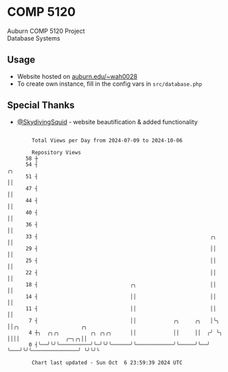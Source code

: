 # COMP 5120
Auburn COMP 5120 Project  
Database Systems

## Usage
- Website hosted on [auburn.edu/~wah0028](https://webhome.auburn.edu/~wah0028/)
- To create own instance, fill in the config vars in `src/database.php`

## Special Thanks
- [@SkydivingSquid](https://github.com/SkydivingSquid) - website beautification & added functionality

```

        Total Views per Day from 2024-07-09 to 2024-10-06

        Repository Views
      58 ┼
      54 ┤                                                               ╭╮
      51 ┤                                                               ││
      47 ┤                                                               ││
      44 ┤                                                               ││
      40 ┤                                                               ││
      36 ┤                                                               ││
      33 ┤                                                        ╭╮     ││
      29 ┤                                                        ││     ││
      25 ┤                                                        ││     ││
      22 ┤                                                        ││     ││
      18 ┤                              ╭╮                        ││     ││
      14 ┤                              ││                        ││     ││
      11 ┤                              ││                        ││     ││
       7 ┤                              ││            ╭╮     ╭╮   │╰╮    ││╭╮                    ╭╮
       4 ┼╮  ╭╮╭╮          ╭╮ ╭╮╭╮      ││            ││     ││  ╭╯ ╰╮   ││││               ╭─╮╭╮││
       0 ┤╰──╯╰╯╰──────────╯╰─╯╰╯╰──────╯╰────────────╯╰─────╯╰──╯   ╰───╯╰╯╰───────────────╯ ╰╯╰╯╰

        Chart last updated - Sun Oct  6 23:59:39 2024 UTC
        
```
